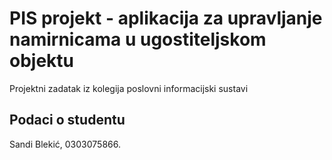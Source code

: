 # PIS projekt - aplikacija za upravljanje namirnicama u ugostiteljskom objektu

Projektni zadatak iz kolegija poslovni informacijski sustavi

## Podaci o studentu

Sandi Blekić, 0303075866.
